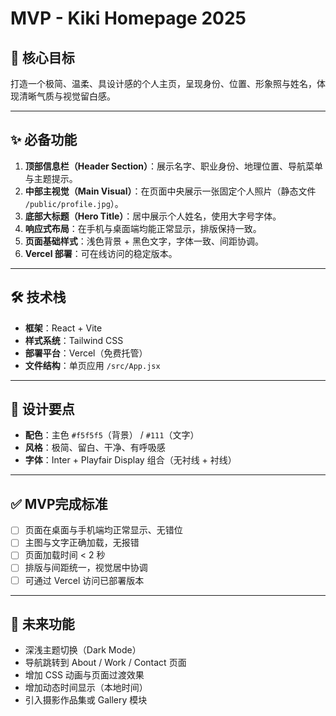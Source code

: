 # MVP - Kiki Homepage 2025

## 🎯 核心目标  
打造一个极简、温柔、具设计感的个人主页，呈现身份、位置、形象照与姓名，体现清晰气质与视觉留白感。  

---

## ✨ 必备功能  
1. **顶部信息栏（Header Section）**：展示名字、职业身份、地理位置、导航菜单与主题提示。  
2. **中部主视觉（Main Visual）**：在页面中央展示一张固定个人照片（静态文件 `/public/profile.jpg`）。  
3. **底部大标题（Hero Title）**：居中展示个人姓名，使用大字号字体。  
4. **响应式布局**：在手机与桌面端均能正常显示，排版保持一致。  
5. **页面基础样式**：浅色背景 + 黑色文字，字体一致、间距协调。  
6. **Vercel 部署**：可在线访问的稳定版本。  

---

## 🛠 技术栈  
- **框架**：React + Vite  
- **样式系统**：Tailwind CSS  
- **部署平台**：Vercel（免费托管）  
- **文件结构**：单页应用 `/src/App.jsx`  

---

## 🎨 设计要点  
- **配色**：主色 `#f5f5f5`（背景） / `#111`（文字）  
- **风格**：极简、留白、干净、有呼吸感  
- **字体**：Inter + Playfair Display 组合（无衬线 + 衬线）  

---

## ✅ MVP完成标准  
- [ ] 页面在桌面与手机端均正常显示、无错位  
- [ ] 主图与文字正确加载，无报错  
- [ ] 页面加载时间 < 2 秒  
- [ ] 排版与间距统一，视觉居中协调  
- [ ] 可通过 Vercel 访问已部署版本  

---

## 🚀 未来功能  
- 深浅主题切换（Dark Mode）  
- 导航跳转到 About / Work / Contact 页面  
- 增加 CSS 动画与页面过渡效果  
- 增加动态时间显示（本地时间）  
- 引入摄影作品集或 Gallery 模块  
